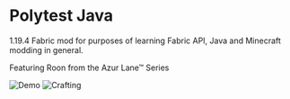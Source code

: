 # Polytest Java
1.19.4 Fabric mod for purposes of learning Fabric API, Java and Minecraft modding in general.

Featuring Roon from the Azur Lane™ Series

![Demo](https://github.com/dzerofive/polytest/blob/main/screenshot.jpg)
![Crafting](https://github.com/dzerofive/polytest/blob/main/craft.jpg)
